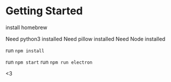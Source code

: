 # Getting Started
install homebrew


Need python3 installed
Need pillow installed
Need Node installed

run `npm install`

run `npm start`
run `npm run electron`

<3
